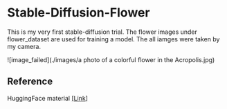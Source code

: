 # Stable-Diffusion-Flower

This is my very first stable-diffusion trial. The flower images under flower_dataset are used for training a model. The all iamges were taken by my camera.


![image_failed](./images/a photo of a colorful flower in the Acropolis.jpg)

## Reference
HuggingFace material [[Link]](https://github.com/huggingface/diffusion-models-class/tree/main/unit3)

